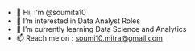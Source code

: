 - 👋 Hi, I’m @soumita10
- 👀 I’m interested in Data Analyst Roles
- 🌱 I’m currently learning Data Science and Analytics
- 📫 Reach me on : soumi10.mitra@gmail.com

<!---
soumita10/soumita10 is a ✨ special ✨ repository because its `README.md` (this file) appears on your GitHub profile.
You can click the Preview link to take a look at your changes.
--->
